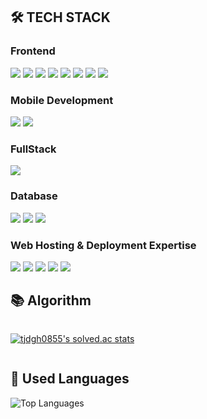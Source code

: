 ## 🛠 TECH STACK

### Frontend
<p>
  <img src="https://img.shields.io/badge/TypeScript-3178C6?style=flat&logo=TypeScript&logoColor=white"/> 
  <img src="https://img.shields.io/badge/JavaScript-F7DF1E?style=flat&logo=JavaScript&logoColor=white"/>
  <img src="https://img.shields.io/badge/React-61DAFB?style=flat&logo=React&logoColor=white"/>
  <img src="https://img.shields.io/badge/Next.js-000000?style=flat&logo=Next.js&logoColor=white"/>
  <img src="https://img.shields.io/badge/TailwindCSS-06B6D4?style=flat&logo=tailwindcss&logoColor=white"/>
  <img src="https://img.shields.io/badge/styled-components-DB7093?style=flat&logo=styled-components&logoColor=white"/>
  <img src="https://img.shields.io/badge/vanilla--extract-CCFBF1?style=flat&logoColor=white"/>
  <img src="https://img.shields.io/badge/PWA-5A0FC8?style=flat&logo=googlechrome&logoColor=white"/>
</p>

### Mobile Development
<p>
  <img src="https://img.shields.io/badge/React_Native-61DAFB?style=flat&logo=React&logoColor=white"/>
  <img src="https://img.shields.io/badge/Expo-000020?style=flat&logo=Expo&logoColor=white"/>
</p>

### FullStack
<p>
    <img src="https://img.shields.io/badge/Sveltekit-FF3E00?style=flat&logo=svelte&logoColor=white"/>
</p>

### Database
<p>
  <img src="https://img.shields.io/badge/MongoDB-47A248?style=flat&logo=MongoDB&logoColor=white"/>
  <img src="https://img.shields.io/badge/MySQL-4479A1?style=flat&logo=MySQL&logoColor=white"/>
  <img src="https://img.shields.io/badge/MariaDB-003545?style=flat&logo=MariaDB&logoColor=white"/>
</p>

### Web Hosting & Deployment Expertise
<p>
  <img src="https://img.shields.io/badge/Ubuntu-E95420?style=flat&logo=Ubuntu&logoColor=white"/>
  <img src="https://img.shields.io/badge/Docker-2496ED?style=flat&logo=Docker&logoColor=white"/>
  <img src="https://img.shields.io/badge/Nginx-009639?style=flat&logo=Nginx&logoColor=white"/>
  <img src="https://img.shields.io/badge/Vercel-000000?style=flat&logo=Vercel&logoColor=white"/>
  <img src="https://img.shields.io/badge/AWS-232F3E?style=flat&logo=amazonwebservices&logoColor=white"/>
</p>


## 📚 Algorithm
<a href="https://solved.ac/profile/tjdgh0855" style="display: inline-block;">
  
![tjdgh0855's solved.ac stats](https://github-readme-solvedac.hyp3rflow.vercel.app/api/?handle=tjdgh0855)

</a>

## 🌼 Used Languages

<img src="https://github-readme-stats.vercel.app/api/top-langs/?username=Banana-Master&layout=compact" alt="Top Languages">
